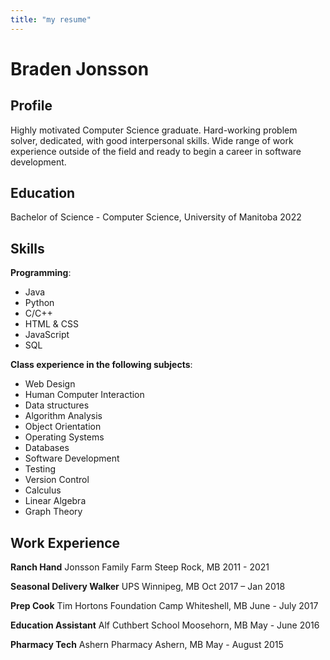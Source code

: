 ```yaml
---
title: "my resume"
---
```



# Braden Jonsson

## Profile

Highly motivated Computer Science graduate.
Hard-working problem solver, dedicated, with good interpersonal skills.
Wide range of work experience outside of the field and ready to begin a career in software development.

## Education
Bachelor of Science - Computer Science,
University of Manitoba 2022

## Skills
**Programming**:

* Java  
* Python
* C/C++
* HTML & CSS
* JavaScript
* SQL

**Class experience in the following subjects**:
   * Web Design
   * Human Computer Interaction
   * Data structures
   * Algorithm Analysis
   * Object Orientation
   * Operating Systems
   * Databases
   * Software Development 
   * Testing
   * Version Control
   * Calculus
   * Linear Algebra
   * Graph Theory

## Work Experience
**Ranch Hand**	Jonsson Family Farm
Steep Rock, MB	2011 - 2021

**Seasonal Delivery Walker**	UPS
Winnipeg, MB	Oct 2017 – Jan 2018

**Prep Cook**	Tim Hortons Foundation Camp
Whiteshell, MB	 June - July 2017

**Education Assistant**	Alf Cuthbert School
Moosehorn, MB	 May - June 2016

**Pharmacy Tech**	Ashern Pharmacy
Ashern, MB	May - August 2015
